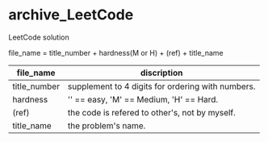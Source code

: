 # archive_LeetCode
LeetCode solution

file_name = title_number + hardness(M or H) + (ref) + title_name

|file_name   |discription                                        |
|------------|---------------------------------------------------|
|title_number|supplement to 4 digits for ordering with numbers.  |
|hardness    |'' == easy, 'M' == Medium, 'H' == Hard.            |
|(ref)       |the code is refered to other's, not by myself.     | 
|title_name  |the problem's name.                                |
